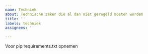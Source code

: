 ```yaml
---
name: Techniek
about: Technische zaken die al dan niet geregeld moeten worden
title: ''
labels: techniek
assignees: ''

---
```


Voor pip requirements.txt opnemen
